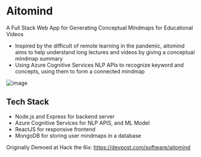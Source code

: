 # Aitomind

A Full Stack Web App for Generating Conceptual Mindmaps for Educational Videos
- Inspired by the difficult of remote learning in the pandemic, aitomind aims to help understand long lectures and videos by giving a conceptual mindmap summary
- Using Azure Cognitive Services NLP APIs to recognize keyword and concepts, using them to form a connected mindmap

![image](https://github.com/AlanWang1/aitomind/assets/43789278/8f481e62-f524-42b9-93f9-e8c3cf63b248)


## Tech Stack

- Node.js and Express for backend server
- Azure Cognitive Services for NLP APIS, and ML Model
- ReactJS for responsive frontend
- MongoDB for storing user mindmaps in a database

Originally Demoed at Hack the 6ix:
https://devpost.com/software/aitomind
